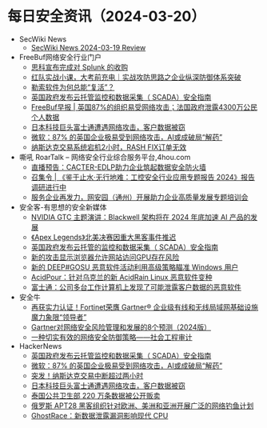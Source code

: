 # 每日安全资讯（2024-03-20）

- SecWiki News
  - [SecWiki News 2024-03-19 Review](http://www.sec-wiki.com/?2024-03-19)
- FreeBuf网络安全行业门户
  - [思科宣布完成对 Splunk 的收购](https://www.freebuf.com/news/395301.html)
  - [红队实战小课，大考前充电｜实战攻防思路之企业纵深防御体系突破](https://www.freebuf.com/consult/395296.html)
  - [勒索软件为何总能“复活”？](https://www.freebuf.com/articles/395260.html)
  - [英国政府发布云托管监控和数据采集（ SCADA）安全指南](https://www.freebuf.com/news/395251.html)
  - [FreeBuf早报 | 英国87%的组织易受网络攻击；法国政府泄露4300万公民个人数据](https://www.freebuf.com/news/395244.html)
  - [日本科技巨头富士通遭遇网络攻击，客户数据被窃](https://www.freebuf.com/news/395198.html)
  - [微软：87% 的英国企业极易受到网络攻击，AI或成破局“解药”](https://www.freebuf.com/news/395194.html)
  - [纳斯达克交易系统宕机2小时，RASH FIX订单无效](https://www.freebuf.com/news/395193.html)
- 嘶吼 RoarTalk – 网络安全行业综合服务平台,4hou.com
  - [直播预告：CACTER-EDLP助力企业筑起数据安全防火墙](https://www.4hou.com/posts/GXBK)
  - [召集令 | 《鉴于止水·无行地难：工控安全行业应用专题报告 2024》报告调研进行中](https://www.4hou.com/posts/MKLm)
  - [服务企业再发力，网安园（通州）开展助力企业高质量发展专题培训会](https://www.4hou.com/posts/NKM2)
- 安全客-有思想的安全新媒体
  - [NVIDIA GTC 主题演讲：Blackwell 架构将在 2024 年底加速 AI 产品的发展](https://www.anquanke.com/post/id/294098)
  - [《Apex Legends》北美决赛因重大黑客事件推迟](https://www.anquanke.com/post/id/294094)
  - [英国政府发布云托管的监控和数据采集（ SCADA）安全指南](https://www.anquanke.com/post/id/294091)
  - [新的攻击显示浏览器允许网站访问GPU存在风险](https://www.anquanke.com/post/id/294088)
  - [新的 DEEP#GOSU 恶意软件活动利用高级策略瞄准 Windows 用户](https://www.anquanke.com/post/id/294085)
  - [AcidPour：针对乌克兰的新 AcidRain Linux 恶意软件变种](https://www.anquanke.com/post/id/294082)
  - [富士通：公司多台工作计算机上发现了可能泄露客户数据的恶意软件](https://www.anquanke.com/post/id/294079)
- 安全牛
  - [再获实力认证！Fortinet荣膺 Gartner® 企业级有线和无线局域网基础设施魔力象限“领导者”](https://www.aqniu.com/vendor/103030.html)
  - [Gartner对网络安全风险管理和发展的8个预测（2024版）](https://www.aqniu.com/industry/103026.html)
  - [一种切实有效的网络安全防御策略——社会工程审计](https://www.aqniu.com/industry/103022.html)
- HackerNews
  - [英国政府发布云托管监控和数据采集（ SCADA）安全指南](https://hackernews.cc/archives/50835)
  - [微软：87% 的英国企业极易受到网络攻击，AI或成破局“解药”](https://hackernews.cc/archives/50830)
  - [突发！纳斯达克交易中断超过两小时](https://hackernews.cc/archives/50824)
  - [日本科技巨头富士通遭遇网络攻击，客户数据被窃](https://hackernews.cc/archives/50818)
  - [泰国公共卫生部 220 万条数据被公开贩卖](https://hackernews.cc/archives/50808)
  - [俄罗斯 APT28 黑客组织针对欧洲、美洲和亚洲开展广泛的网络钓鱼计划](https://hackernews.cc/archives/50801)
  - [GhostRace：新数据泄露漏洞影响现代 CPU](https://hackernews.cc/archives/50796)
